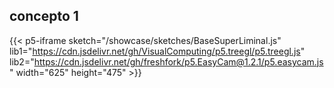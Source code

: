 ## concepto 1

{{< p5-iframe sketch="/showcase/sketches/BaseSuperLiminal.js" lib1="https://cdn.jsdelivr.net/gh/VisualComputing/p5.treegl/p5.treegl.js" lib2="https://cdn.jsdelivr.net/gh/freshfork/p5.EasyCam@1.2.1/p5.easycam.js"  width="625" height="475" >}}